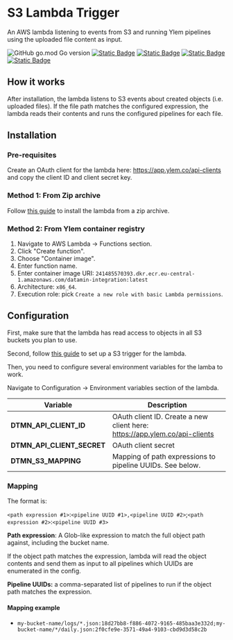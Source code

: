 # S3 Lambda Trigger

An AWS lambda listening to events from S3 and running Ylem pipelines using the uploaded file content as input.

![GitHub go.mod Go version](https://img.shields.io/github/go-mod/go-version/ylem-co/s3-lambda-trigger?color=black)
<a href="https://github.com/ylem-co/ylem?tab=Apache-2.0-1-ov-file">![Static Badge](https://img.shields.io/badge/license-Apache%202.0-black)</a>
<a href="https://ylem.co" target="_blank">![Static Badge](https://img.shields.io/badge/website-ylem.co-black)</a>
<a href="https://docs.datamin.io" target="_blank">![Static Badge](https://img.shields.io/badge/documentation-docs.datamin.io-black)</a>
<a href="https://join.slack.com/t/datamincommunity/shared_invite/zt-2nawzl6h0-qqJ0j7Vx_AEHfnB45xJg2Q" target="_blank">![Static Badge](https://img.shields.io/badge/community-join%20Slack-black)</a>

## How it works

After installation, the lambda listens to S3 events about created objects (i.e. uploaded files). If the file path matches the configured expression, the lambda reads their contents and runs the configured pipelines for each file.

## Installation

### Pre-requisites

Create an OAuth client for the lambda here: https://app.ylem.co/api-clients and copy the client ID and client secret key.

### Method 1: From Zip archive

Follow [this guide](https://docs.aws.amazon.com/lambda/latest/dg/golang-package.html) to install the lambda from a zip archive.

### Method 2: From Ylem container registry

1. Navigate to AWS Lambda → Functions section.
2. Click "Create function".
3. Choose "Container image".
4. Enter function name.
5. Enter container image URI: `241485570393.dkr.ecr.eu-central-1.amazonaws.com/datamin-integration:latest`
6. Architecture: `x86_64`.
7. Execution role: pick `Create a new role with basic Lambda permissions`.

## Configuration

First, make sure that the lambda has read access to objects in all S3 buckets you plan to use.

Second, follow [this guide](https://docs.aws.amazon.com/lambda/latest/dg/with-s3-example.html) to set up a S3 trigger for the lambda.

Then, you need to configure several environment variables for the lamba to work.

Navigate to Configuration → Environment variables section of the lambda.

| Variable | Description |
|--|-|
| **DTMN_API_CLIENT_ID** | OAuth client ID. Create a new client here: https://app.ylem.co/api-clients |
| **DTMN_API_CLIENT_SECRET** | OAuth client secret |
| **DTMN_S3_MAPPING** | Mapping of path expressions to pipeline UUIDs. See below. |

### Mapping

The format is:

`<path expression #1>`:`<pipeline UUID #1>,<pipeline UUID #2>`;`<path expression #2>`:`<pipeline UUID #3>`

**Path expression**: A Glob-like expression to match the full object path against, including the bucket name.

If the object path matches the expression, lambda will read the object contents and send them as input to all pipelines which UUIDs are enumerated in the config.

**Pipeline UUIDs:** a comma-separated list of pipelines to run if the object path matches the expression.

#### Mapping example
- `my-bucket-name/logs/*.json:18d27bb8-f886-4072-9165-485baa3e332d;my-bucket-name/*/daily.json:2f0cfe9e-3571-49a4-9103-cbd9d3d58c2b`
